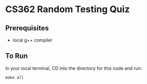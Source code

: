 # CS362 Random Testing Quiz

## Prerequisites
- local g++ compiler

## To Run
In your local terminal, CD into the directory for this code and run:

```shell
make all
```